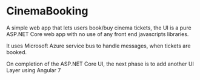 # CinemaBooking
A simple web app that lets users book/buy cinema tickets, the UI is a pure ASP.NET Core web app with no use of any front end javascripts libraries.

It uses Microsoft Azure service bus to handle messages, when tickets are booked.

On completion of the ASP.NET Core UI, the next phase is to add another UI Layer using Angular 7
